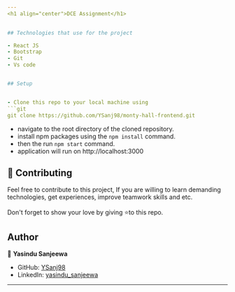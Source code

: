 ```yaml
---
<h1 align="center">DCE Assignment</h1>
 

## Technologies that use for the project

- React JS
- Bootstrap
- Git
- Vs code


## Setup


- Clone this repo to your local machine using
```git
git clone https://github.com/YSanj98/monty-hall-frontend.git
```
- navigate to the root directory of the cloned repository.
- install npm packages using the `npm install` command.
- then the run `npm start` command.
- application will run on http://localhost:3000



## 🤝 Contributing

Feel free to contribute to this project, If you are willing to learn demanding technologies, get experiences, improve teamwork skills and etc. <br /><br />
Don't forget to show your love by giving ⭐️to this repo.

## Author


👤 **Yasindu Sanjeewa**

-   GitHub: [YSanj98](https://github.com/YSanj98)
-   LinkedIn: [yasindu_sanjeewa](https://www.linkedin.com/in/yasindu-sanjeewa-a79783202)
---
```


